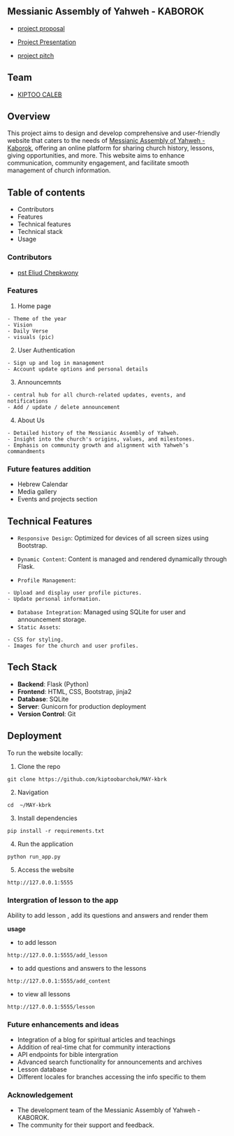 ## Messianic Assembly of Yahweh - KABOROK

- [project proposal](https://docs.google.com/document/d/1_ahp2PNbXBPoqhBHc8nvaHfmP5c3ARM2KYK3Sg5v3lQ/edit?tab=t.0)

- [Project Presentation](https://docs.google.com/presentation/d/1eplZX3N-fscSVEwZrf43O0c_vmLWj11VfdOtNl6TxFM/edit?usp=sharing)

- [project pitch]()

<!-- ['!.may.png']() -->


## Team
- [KIPTOO CALEB](https://github.com/kiptoobarchok)

## Overview

This project aims to design and develop comprehensive and user-friendly website that caters to the needs of [Messianic Assembly of Yahweh - Kaborok](), offering an online platform for sharing church history, lessons, giving opportunities, and more. This website aims to enhance communication, community engagement, and facilitate smooth management of church information.

## Table of contents
- Contributors
- Features
- Technical features
- Technical stack
- Usage
<!-- - API Documentation -->


### Contributors
- [pst Eliud Chepkwony](https://wa.me/+254721544385)


### Features

1. Home page
```
- Theme of the year
- Vision
- Daily Verse
- visuals (pic)
```
2. User Authentication
```
- Sign up and log in management
- Account update options and personal details
```
3. Announcemnts
```
- central hub for all church-related updates, events, and notifications
- Add / update / delete announcement
```

4.  About Us
```
- Detailed history of the Messianic Assembly of Yahweh.
- Insight into the church's origins, values, and milestones.
- Emphasis on community growth and alignment with Yahweh’s commandments
```

### Future features addition
- Hebrew Calendar
- Media gallery
- Events and projects section

## Technical Features

- `Responsive Design`: Optimized for devices of all screen sizes using Bootstrap.

- `Dynamic Content`: Content is managed and rendered dynamically through Flask.

- `Profile Management`:
```
- Upload and display user profile pictures.
- Update personal information.
```
- `Database Integration`: Managed using SQLite for user and announcement storage.
- `Static Assets`:
```
- CSS for styling.
- Images for the church and user profiles.
```

## Tech Stack
- **Backend**: Flask (Python)
- **Frontend**: HTML, CSS, Bootstrap, jinja2
- **Database**: SQLite
- **Server**: Gunicorn for production deployment
- **Version Control**: Git

## Deployment
To run the website locally:
1. Clone the repo
```
git clone https://github.com/kiptoobarchok/MAY-kbrk
```

2. Navigation
```
cd  ~/MAY-kbrk
```
3. Install dependencies
```
pip install -r requirements.txt
```

4. Run the application
```
python run_app.py
```

5. Access the website
```
http://127.0.0.1:5555
```
### Intergration of lesson to the app

Ability to add lesson , add its questions and answers and render them

**usage**
- to add lesson
```
http://127.0.0.1:5555/add_lesson
```

- to add questions and answers to the lessons
```
http://127.0.0.1:5555/add_content
```

- to view all lessons
```
http://127.0.0.1:5555/lesson
```


### Future enhancements and ideas

- Integration of a blog for spiritual articles and teachings
- Addition of real-time chat for community interactions
- API endpoints for bible intergration
- Advanced search functionality for announcements and archives
- Lesson database
- Different locales for branches accessing the info specific to them




### Acknowledgement
- The development team of the Messianic Assembly of Yahweh - KABOROK.
- The community for their support and feedback.
